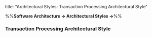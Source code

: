 <frontmatter>
title: "Architectural Styles: Transaction Processing Architectural Style"
</frontmatter>

<link rel="stylesheet" href="{{baseUrl}}/css/textbook.css">

<div class="website-content" id="all">

%%**Software Architecture → Architectural Styles →**%%

### Transaction Processing Architectural Style

<div id="main">

<include src="./what/embed.md" boilerplate  />

</div>
</div>
